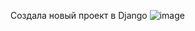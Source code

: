Создала новый проект в Django
![image](https://user-images.githubusercontent.com/73191005/120389402-09cc5080-c335-11eb-9a5e-f74cf22e6b67.png)

